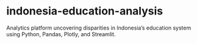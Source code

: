# indonesia-education-analysis
Analytics platform uncovering disparities in Indonesia’s education system using Python, Pandas, Plotly, and Streamlit.
